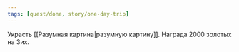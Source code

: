 ```yaml
---
tags: [quest/done, story/one-day-trip]
---
```


Украсть [[Разумная картина|разумную картину]]. Награда 2000 золотых на 3их.
